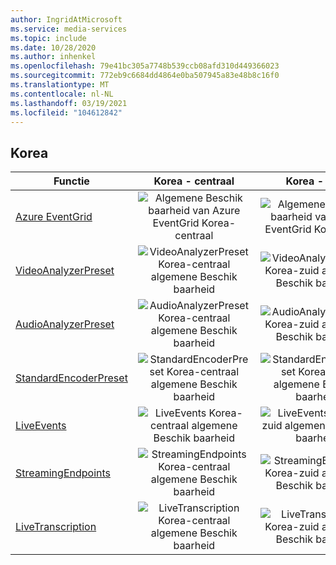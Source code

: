 ```yaml
---
author: IngridAtMicrosoft
ms.service: media-services
ms.topic: include
ms.date: 10/28/2020
ms.author: inhenkel
ms.openlocfilehash: 79e41bc305a7748b539ccb08afd310d449366023
ms.sourcegitcommit: 772eb9c6684dd4864e0ba507945a83e48b8c16f0
ms.translationtype: MT
ms.contentlocale: nl-NL
ms.lasthandoff: 03/19/2021
ms.locfileid: "104612842"
---
```

<!--Feature availability in region-->
## <a name="korea"></a>Korea

| Functie | Korea - centraal | Korea - zuid |
| --- | :---: | :---: |
| [Azure EventGrid](../monitoring/reacting-to-media-services-events.md) |![Algemene Beschik baarheid van Azure EventGrid Korea-centraal](../media/azure-clouds-regions/ga.svg)  |![Algemene Beschik baarheid van Azure EventGrid Korea-zuid](../media/azure-clouds-regions/ga.svg) |
| [VideoAnalyzerPreset](../analyzing-video-audio-files-concept.md) |![VideoAnalyzerPreset Korea-centraal algemene Beschik baarheid](../media/azure-clouds-regions/ga.svg)  | ![VideoAnalyzerPreset Korea-zuid algemene Beschik baarheid](../media/azure-clouds-regions/ga.svg) |
| [AudioAnalyzerPreset](../analyzing-video-audio-files-concept.md) |![AudioAnalyzerPreset Korea-centraal algemene Beschik baarheid](../media/azure-clouds-regions/ga.svg)  | ![AudioAnalyzerPreset Korea-zuid algemene Beschik baarheid](../media/azure-clouds-regions/ga.svg) |
| [StandardEncoderPreset](../encoding-concept.md) |![StandardEncoderPreset Korea-centraal algemene Beschik baarheid](../media/azure-clouds-regions/ga.svg)  | ![StandardEncoderPreset Korea-zuid algemene Beschik baarheid](../media/azure-clouds-regions/ga.svg) |
| [LiveEvents](../live-streaming-overview.md) |![LiveEvents Korea-centraal algemene Beschik baarheid](../media/azure-clouds-regions/ga.svg)  | ![LiveEvents Korea-zuid algemene Beschik baarheid](../media/azure-clouds-regions/ga.svg) |
| [StreamingEndpoints](../streaming-endpoint-concept.md) |![StreamingEndpoints Korea-centraal algemene Beschik baarheid](../media/azure-clouds-regions/ga.svg) | ![StreamingEndpoints Korea-zuid algemene Beschik baarheid](../media/azure-clouds-regions/ga.svg) |
| [LiveTranscription](../live-transcription.md) |![LiveTranscription Korea-centraal algemene Beschik baarheid](../media/azure-clouds-regions/ga.svg) |![LiveTranscription Korea-zuid algemene Beschik baarheid](../media/azure-clouds-regions/ga.svg) |

